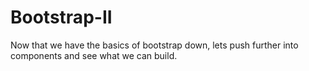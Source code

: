 # Bootstrap-II
Now that we have the basics of bootstrap down, lets push further into components and see what we can build.
